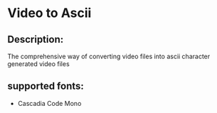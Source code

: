 # Video to Ascii

## Description:

The comprehensive way of converting video files into ascii character generated video files

## supported fonts:

- Cascadia Code Mono
